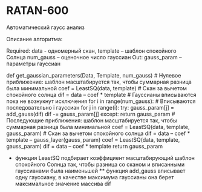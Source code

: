 # RATAN-600
Автоматический гаусс анализ

Описание алгоритма:

Required: 
    data - одномерный скан,
    template – шаблон спокойного Солнца
    num_gauss – оценочное число гауссиан
Out: 
    gauss_param – параметры гауссиан

def get_gaussian_parameters(Data, Template, num_gauss)
    # Нулевое приближение: шаблон масштабируется так, чтобы суммарная разница была минимальной 
    coef = LeastSQ(data, template)
    # Скан за вычетом спокойного солнца
    dif = data – coef * template
    # Гауссианы вписываются пока не вознукнут исключения
    for i in range(num_gauss):
        # Вписываются последовательно i гауссиан
        for j in range(i):
            try:
                gauss_param[j] = add_gauss(dif)
                dif -= gauss_param[j]
            except:
                return gauss_param
            # Последующие приближения: шаблон масштабируется так, чтобы суммарная разница была минимальной
                coef = LeastSQ(data, template, gauss_param)
            # Скан за вычетом спокойного солнца
                dif = data – coef * template – gauss_layer(gauss_param)
        coef = LeastSQ(data, template, gauss_param)
        dif = data – coef * template
    return gauss_param

* функция LeastSQ подбирает коэффициент масштабирующий шаблон спокойного Солнца так, чтобы разница со сканом и вписанными гауссианами была наименьшей
** функция add_gauss вписывает одну гауссиану, в качестве максимума гауссианы она берет максимальное значение массива dif

